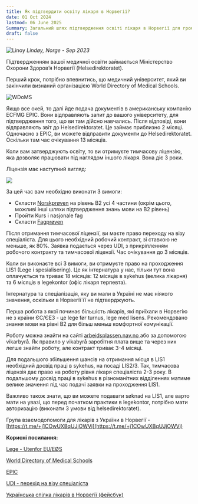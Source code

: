 ```yaml
---
title: Як підтвердити освіту лікаря в Норвегії?
date: 01 Oct 2024
lastmod: 06 June 2025
Summary: Загальний шлях підтвердження освіті лікаря в Норвегії для громадян України
draft: false
---
```


![Linoy](/img/doctor-in-norway/lindoy.webp)
*Lindøy, Norge - Sep 2023*

Підтвердженням вашої медичної освіти займається Міністерство Охорони Здоровʼя Норвегії (Helsedirektoratet).

Перший крок, потрібно впевнитись, що медичний університет, який ви закінчили визнаний організацією World Directory of Medical Schools.

![WDoMS](/img/doctor-in-norway/WDoMS.png)

Якщо все окей, то далі йде подача документів в американську компанію ECFMG EPIC. Вони відправляють запит до вашого університету, для підтвердження того, що ви там дійсно навчались. Після відповіді, вони відправляють звіт до Helsedirektoratet. Це займає приблизно 2 місяці.
Одночасно з EPIC, ви можете відправити документи до Helsedirektoratet. Оскільки там час очікування 13 місяців.

Коли вам затверджують освіту, то ви отримуєте тимчасову ліцензію, яка дозволяє працювати під наглядом іншого лікаря. Вона діє 3 роки. 

Ліцензія має наступний вигляд:

![](/img/doctor-in-norway/lisens-screenshot.png)

За цей час вам необхідно виконати 3 вимоги:

* Скласти [Norskprøven](/articles/norskproven) на рівень B2 усі 4 частини (окрім цього, можливі інші шляхи підтвердження знань мови на B2 рівень)
* Пройти Kurs i nasjonale fag
* Скласти [Fagprøven](/articles/fagproven)

Після отримання тимчасової ліцензії, ви маєте право переходу на візу спеціаліста. Для цього необхідний робочий контракт, зі ставкою не меньше, як 80%. Заявка подається через UDI, з прикріпленням робочого контракту та тимчасової ліцензії. Час очікування до 3 місяців.

Коли ви виконаєте всі 3 вимоги, ви отримуєте право на проходження LIS1 (Lege i spesialisering). Це як інтернатура у нас, тільки тут вона оплачується та триває 18 місяців: 12 місяців в sykehus (велика лікарня) та 6 місяців в legekontor (офіс лікаря терпевта).

Інтернатура та спеціалізація, яку ви мали в Україні не має ніякого значення, оскільки в Норвегії її не підтверджують.

Перша робота з якої починає більшість лікарів, які приїхали в Норвегію не з країни ЄС/ЄЕЗ - це lege før turnus, lege med lisens. Рекомендовано знання мови на рівні B2 для більш меньш комфортної комунікації.

Роботу можна знайти на сайті [arbeidsplassen.nav.no ](https://arbeidsplassen.nav.no/)або за допомогою vikarbyrå. Як правило у vikabyrå заробітня плата вище та через них легше знайти роботу, але контракт триває 3-4 місяці.

Для подальшого збільшення шансів на отримання місця в LIS1 необхідний досвід праці в sykehus, на посаді LIS2/3. Так, тимчасова ліцензія дає право на роботу рівня лікаря спеціаліста 2-3 року. В подальшому досвід праці в sykehus в різноманітних відділеннях матиме велике значення під час подачі заявки на проходження LIS1.

Важливо також знати, що ви можете подавати søknad на LIS1, але варто мати на увазі, що перед початком практики в legekontor, потрібно мати авторизацію (виконати 3 умови від helsedirektoratet). 

Група взаємодопомоги для лікарів з України в Норвегії - [https://t.me/+j1COwUXBqUJjOWVi](https://t.me/+j1COwUXBqUJjOWVi)

**Корисні посилання:**

[Lege - Utenfor EU/EØS](https://www.helsedirektoratet.no/tema/autorisasjon-og-spesialistutdanning/autorisasjon-og-lisens?path=15-3-2-lege-utenfor-eueos#:~:text=Du%20b%C3%B8r%20legge%20ved%20autorisasjon,om%20type%20stilling%20og%20arbeid.)

[World Directory of Medical Schools](https://search.wdoms.org/)

[EPIC](https://www.ecfmg.org/psv/instructions-norway.html)

[UDI - перехід на візу спеціаліста](https://www.udi.no/skal-soke/arbeidsinnvandring/faglart/?c=ukr)

[Українська спілка лікарів в Норвегії (фейсбук)](https://www.facebook.com/groups/741614834474711)
